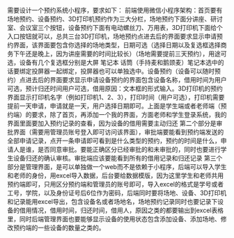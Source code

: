 需要设计一个预约系统小程序，要求如下：
前端使用微信小程序架构：首页要有场地预约、设备预约、3D打印机预约作为三大分栏，场地预约下面分讲座、研讨室、会议室三个按钮，设备预约下面有电动螺丝刀、万用表，3D打印机下面给个入口按钮就可以，总共三台3D打印机，场地预约点进去后的界面要求显示申请预约界面，该界面要包含你选择的场地类型，日期可选（选择日期以及复选框选择商务下午还是晚上，因为讲座需要的时间比较长）（场地需要提前三天预约），用途可选，设备有几个复选框分别是大屏 笔记本 话筒（手持麦和鹅颈麦）笔记本选中的话要绑定投屏器一起绑定，投屏器也可以单独选中。设备预约（设备可以随时预约）点进去后的界面要求显示申请设备预约的界面包含设备名称，借用时间为用户可选，预计归还时间用户可选，借用原因：文本框的形式输入。3D打印机的预约界面显示打印机名字（例如打印机1、2、3），打印时间（用户可选），打印机需要提前一天申请，申请就是一天，用户选择日期即可。上面是学生端或者老师端（预约端）的要求，除了首页，再添加一个我的界面，方面老师和学生登录系统，我的界面里面要加入预约记录的查看，因为设备的借用需要主动归还
第二个部分是审批界面（需要用管理员账号登入即可访问该界面），审批端要能看到预约端发送的全部申请记录，点开一条申请即可看到是什么类型的预约，预约的时间是什么，申请人是谁，是否同意审批。要能正确区分已经审批的和未审批的，同时也要进行学生设备归还的确认审核。审批端应该要能看到所有的借用记录和归还记录
第三个部分是管理界面，是可以单独做一个web而不是依赖于小程序，后端可以导入学生和老师的身份，用excel导入数据，后台要给数据模版，因为这里学生和老师共用预约端即可，只用区分预约端和管理员的账号即可，导入excel的格式是学号或者工号，学院，以及身份证号后6位作为密码，后端同时要将场地、设备、3D打印机和记录能用excel导出，包含设备名或者场地名，场地预约记录同时也要记录下设备的借用情况，借用时间，归还时间，借用人，原因之类的都要输出到excel表格里，同时后端管理界面也要能够显示设备的使用状态包含添加设备、添加场地、修改预约端的一些设备的数量之类的。
